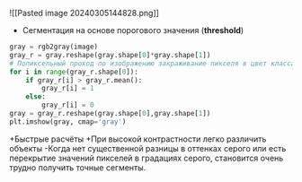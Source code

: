 
![[Pasted image 20240305144828.png]]
- Сегментация на основе порогового значения (**threshold**)
```python
gray = rgb2gray(image)
gray_r = gray.reshape(gray.shape[0]*gray.shape[1])
# Попиксельный проход по изображению закраживание пикселя в цвет класса
for i in range(gray_r.shape[0]):
    if gray_r[i] > gray_r.mean():
        gray_r[i] = 1
    else:
        gray_r[i] = 0
gray = gray_r.reshape(gray.shape[0],gray.shape[1])
plt.imshow(gray, cmap='gray')
```

+Быстрые расчёты
+При высокой контрастности  легко различить объекты
-Когда нет существенной разницы в оттенках серого или есть перекрытие значений пикселей в градациях серого, становится очень трудно получить точные сегменты.